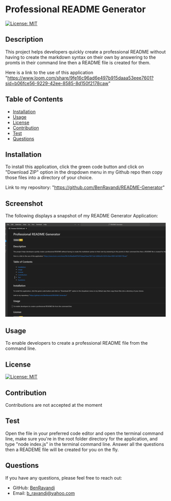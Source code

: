 
  
  # Professional README Generator

  [![License: MIT](https://img.shields.io/badge/License-MIT-yellow.svg)](https://opensource.org/licenses/MIT)

  ## Description
  This project helps developers quickly create a professional README  without having to create the markdown syntax on their own by answering to the promts in their command line then a README file is created for them.

  Here is a link to the use of this application "https://www.loom.com/share/9fe16c96ad6e497b915daaa53eee7601?sid=b06fce56-9229-42ee-8585-8d150f2178caw"
  
  ## Table of Contents
  - [Installation](#installation)
  - [Usage](#usage)
  - [License](#license)
  - [Contribution](#contribution)
  - [Test](#test)
  - [Questions](#questions)

  ## Installation
  To install this application, click the green code button and click on  "Download ZIP" option in the dropdown menu in my Github repo then copy those files into a directory of your choice.

  Link to my repository: "https://github.com/BenRavandi/README-Generator"

  ## Screenshot
  The following displays a snapshot of my README Generator Application:

  ![Snapshot of my "README Generator".](<Develop/image/Screenshot 2024-04-07 200920.png?raw=true>)

  ## Usage
   To enable developers to create a professional README file from the command line.

  ## License
  [![License: MIT](https://img.shields.io/badge/License-MIT-yellow.svg)](https://opensource.org/licenses/MIT)

  ## Contribution
  Contributions are not accepted at the moment

  ## Test
  Open the file in your preferred code editor and open the terminal command line, make sure you're in the root folder directory for the application, and type "node index.js" in the terminal command line.  Answer all the questions then a READEME  file will be created for you on the fly.

  ## Questions
  If you have any questions, please feel free to reach out:
  - GitHub: [BenRavandi](https://github.com/BenRavandi)
  - Email: b_ravandi@yahoo.com
    
